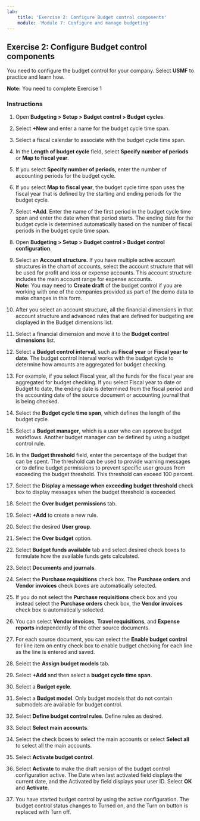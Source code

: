 ```yaml
---
lab:
    title: 'Exercise 2: Configure Budget control components'
    module: 'Module 7: Configure and manage budgeting'
---
```


## Exercise 2: Configure Budget control components

You need to configure the budget control for your company. Select **USMF** to practice and learn how. 

**Note:** You need to complete Exercise 1

### Instructions

1. Open **Budgeting &gt; Setup &gt; Budget control &gt; Budget cycles**.

2. Select **+New** and enter a name for the budget cycle time span.

3. Select a fiscal calendar to associate with the budget cycle time span.

4. In the **Length of budget cycle** field, select **Specify number of periods** or **Map to fiscal year**.

5. If you select **Specify number of periods**, enter the number of accounting periods for the budget cycle.

6. If you select **Map to fiscal year**, the budget cycle time span uses the fiscal year that is defined by the starting and ending periods for the budget cycle.

7. Select **+Add**. Enter the name of the first period in the budget cycle time span and enter the date when that period starts. The ending date for the budget cycle is determined automatically based on the number of fiscal periods in the budget cycle time span.

8. Open **Budgeting &gt; Setup &gt; Budget control &gt; Budget control configuration**.

9. Select an **Account structure.** If you have multiple active account structures in the chart of accounts, select the account structure that will be used for profit and loss or expense accounts. This account structure includes the main account range for expense accounts.   
‎**Note:** You may need to **Create draft** of the budget control if you are working with one of the companies provided as part of the demo data to make changes in this form. 

10. After you select an account structure, all the financial dimensions in that account structure and advanced rules that are defined for budgeting are displayed in the Budget dimensions list.

11. Select a financial dimension and move it to the **Budget control dimensions** list.

12. Select a **Budget control interval**, such as **Fiscal year** or **Fiscal year to date**. The budget control interval works with the budget cycle to determine how amounts are aggregated for budget checking. 

13. For example, if you select Fiscal year, all the funds for the fiscal year are aggregated for budget checking. If you select Fiscal year to date or Budget to date, the ending date is determined from the fiscal period and the accounting date of the source document or accounting journal that is being checked.

14. Select the **Budget cycle time span**, which defines the length of the budget cycle. 

15. Select a **Budget manager**, which is a user who can approve budget workflows. Another budget manager can be defined by using a budget control rule.

16. In the **Budget threshold** field, enter the percentage of the budget that can be spent. The threshold can be used to provide warning messages or to define budget permissions to prevent specific user groups from exceeding the budget threshold. This threshold can exceed 100 percent.

17. Select the **Display a message when exceeding budget threshold** check box to display messages when the budget threshold is exceeded.

18. Select the **Over budget permissions** tab.

19. Select **+Add** to create a new rule.

20. Select the desired **User group**.

21. Select the **Over budget** option.

22. Select **Budget funds available** tab and select desired check boxes to formulate how the available funds gets calculated.

23. Select **Documents and journals**.

24. Select the **Purchase requisitions** check box. The **Purchase orders** and **Vendor invoices** check boxes are automatically selected.

25. If you do not select the **Purchase requisitions** check box and you instead select the **Purchase orders** check box, the **Vendor invoices** check box is automatically selected.

26. You can select **Vendor invoices**, **Travel requisitions**, and **Expense reports** independently of the other source documents.

27. For each source document, you can select the **Enable budget control** for line item on entry check box to enable budget checking for each line as the line is entered and saved.

28. Select the **Assign budget models** tab.

29. Select **+Add** and then select a **budget cycle time span**.

30. Select a **Budget cycle**.

31. Select a **Budget model**. Only budget models that do not contain submodels are available for budget control.

32. Select **Define budget control rules**. Define rules as desired.

33. Select **Select main accounts**.

34. Select the check boxes to select the main accounts or select **Select all** to select all the main accounts.

35. Select **Activate budget control**.

36. Select **Activate** to make the draft version of the budget control configuration active. The Date when last activated field displays the current date, and the Activated by field displays your user ID. Select **OK** and **Activate**.

37. You have started budget control by using the active configuration. The budget control status changes to Turned on, and the Turn on button is replaced with Turn off.

 

 
